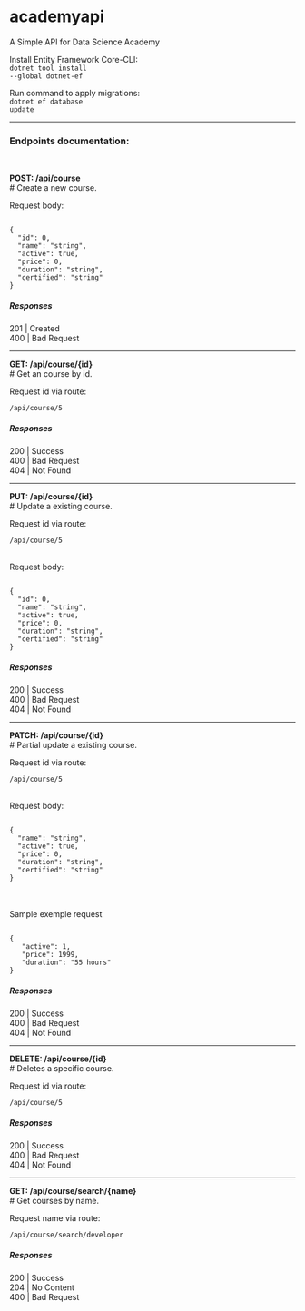 # academyapi
A Simple API for Data Science Academy

Install Entity Framework Core-CLI:<br>
<code>dotnet tool install --global dotnet-ef</code>

Run command to apply migrations:<br>
<code>dotnet ef database update</code><br>

<hr>

<h3>Endpoints documentation:</h3><br>

<p><b>POST: /api/course</b><br>
# Create a new course.</p>

<p>Request body:</p>
<code>
{ 
  "id": 0,
  "name": "string",
  "active": true,
  "price": 0, 
  "duration": "string",
  "certified": "string"
}
</code>

<h5>Responses</h5>

201 | Created<br>
400 | Bad Request<br>

<hr>

<p><b>GET: /api/course/{id}</b><br>
# Get an course by id.</p>

<p>Request id via route:</p>
<code>/api/course/5</code>

<h5>Responses</h5>

200 | Success<br>
400 | Bad Request<br>
404 | Not Found<br>

<hr>

<p><b>PUT: /api/course/{id}</b><br>
# Update a existing course.</p>

<p>Request id via route:</p>
<code>/api/course/5</code><br><br>

<p>Request body:</p>
<code>
{ 
  "id": 0,
  "name": "string",
  "active": true,
  "price": 0, 
  "duration": "string",
  "certified": "string"
}
</code>

<h5>Responses</h5>

200 | Success<br>
400 | Bad Request<br>
404 | Not Found<br>

<hr>

<p><b>PATCH: /api/course/{id}</b><br>
# Partial update a existing course.</p>

<p>Request id via route:</p>
<code>/api/course/5</code><br><br>

<p>Request body:</p>
<code>
{ 
  "name": "string",
  "active": true,
  "price": 0, 
  "duration": "string",
  "certified": "string"
}
</code><br><br>

<p>Sample exemple request</p>
<code>
{
   "active": 1,
   "price": 1999,
   "duration": "55 hours"
}
</code>

<h5>Responses</h5>

200 | Success<br>
400 | Bad Request<br>
404 | Not Found<br>

<hr>

<p><b>DELETE: /api/course/{id}</b><br>
# Deletes a specific course.</p>

<p>Request id via route:</p>
<code>/api/course/5</code>

<h5>Responses</h5>

200 | Success<br>
400 | Bad Request<br>
404 | Not Found<br>

<hr>

<p><b>GET: /api/course/search/{name}</b><br>
# Get courses by name.</p>

<p>Request name via route:</p>
<code>/api/course/search/developer</code>

<h5>Responses</h5>

200 | Success<br>
204 | No Content<br>
400 | Bad Request<br>
